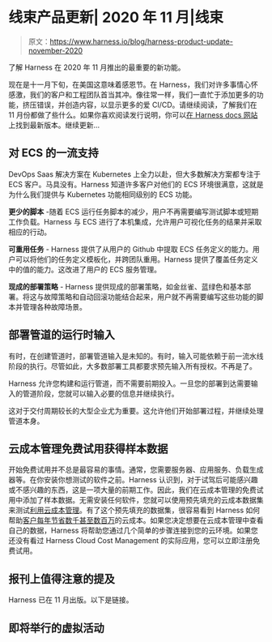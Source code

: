 # 线束产品更新| 2020 年 11 月|线束

> 原文：<https://www.harness.io/blog/harness-product-update-november-2020>

了解 Harness 在 2020 年 11 月推出的最重要的新功能。

现在是十一月下旬，在美国这意味着感恩节。在 Harness，我们对许多事情心怀感激，我们的客户和工程团队首当其冲。像往常一样，我们一直忙于添加更多的功能，挤压错误，并创造内容，以显示更多的爱 CI/CD。请继续阅读，了解我们在 11 月份都做了些什么。如果你喜欢阅读发行说明，你可以[在 Harness docs 网站](https://developer.harness.io/release-notes/whats-new)上找到最新版本。继续更新...

## 对 ECS 的一流支持

DevOps Saas 解决方案在 Kubernetes 上全力以赴，但大多数解决方案都专注于 ECS 客户。马具没有。Harness 知道许多客户对他们的 ECS 环境很满意，这就是为什么我们提供与 Kubernetes 功能相同级别的 ECS 功能。

**更少的脚本** -随着 ECS 运行任务脚本的减少，用户不再需要编写测试脚本或短期工作负载。Harness 与 ECS 进行了本机集成，允许用户可视化任务的结果并采取相应的行动。

**可重用任务** - Harness 提供了从用户的 Github 中提取 ECS 任务定义的能力。用户可以将他们的任务定义模板化，并跨团队重用。Harness 提供了覆盖任务定义中的值的能力。这改进了用户的 ECS 服务管理。

**现成的部署策略** - Harness 提供现成的部署策略，如金丝雀、蓝绿色和基本部署。将这与故障策略和自动回滚功能结合起来，用户就不再需要编写这些功能的脚本并管理各种故障场景。

## 部署管道的运行时输入

有时，在创建管道时，部署管道输入是未知的。有时，输入可能依赖于前一流水线阶段的执行。尽管如此，大多数部署工具都要求预先输入所有授权。不再是了。

Harness 允许您构建和运行管道，而不需要前期投入。一旦您的部署到达需要输入的管道阶段，您就可以输入必要的信息并继续执行。

这对于交付周期较长的大型企业尤为重要。这允许他们开始部署过程，并继续处理管道本身。

## 云成本管理免费试用获得样本数据

开始免费试用并不总是最容易的事情。通常，您需要服务器、应用服务、负载生成器等。在你安装你想测试的软件之前。Harness 认识到，对于试驾后可能感兴趣或不感兴趣的东西，这是一项大量的前期工作。因此，我们在云成本管理的免费试用中添加了样本数据。无需安装任何软件，您就可以使用预先填充的云成本数据集来测试[利用云成本管理](https://harness.io/platform/cloud-cost-management/)。有了这个预先填充的数据集，很容易看到 Harness 如何帮助[客户每年节省数千甚至数百万](https://harness.io/2020/06/relativity-masters-kubernetes-costs-with-harness-continuous-efficiency-and-saves-6-figures-in-30-days/)的云成本。如果您决定想要在云成本管理中查看自己的数据，Harness 将帮助您通过几个简单的步骤连接到您的云环境。如果您还没有看过 Harness Cloud Cost Management 的实际应用，您可以立即注册免费试用。

## 报刊上值得注意的提及

Harness 已在 11 月出版。以下是链接。

## 即将举行的虚拟活动